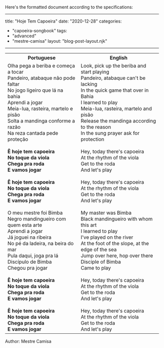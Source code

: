 Here's the formatted document according to the specifications:

---
title: "Hoje Tem Capoeira"
date: "2020-12-28"
categories: 
  - "capoeira-songbook"
tags: 
  - "advanced"
  - "mestre-camisa"
layout: "blog-post-layout.njk"
---

<table class="capoeira-table">
    <tr class="header-row">
        <th>Portuguese</th>
        <th>English</th>
    </tr>
    <tr>
        <td>Olha pega a beriba e começa a tocar<br>
Pandeiro, atabaque não pode faltar<br>
No jogo ligeiro que lá na bahia<br>
Aprendi a jogar<br>
Meia-lua, rasteira, martelo e pisão<br>
Solta a mandinga conforme a razão<br>
Na reza cantada pede proteção<br>
<br>
<strong>Ê hoje tem capoeira<br>
No toque da viola<br>
Chega pra roda<br>
E vamos jogar<br>
<br>
Ê hoje tem capoeira<br>
No toque da viola<br>
Chega pra roda<br>
E vamos jogar</strong><br>
<br>
O meu mestre foi Bimba<br>
Negro mandingueiro com quem esta arte<br>
Aprendi a jogar<br>
Já joguei na ribeira<br>
No pé da ladeira, na beira do mar<br>
Pula daqui, joga pra lá<br>
Discípulo de Bimba<br>
Chegou pra jogar<br>
<br>
<strong>Ê hoje tem capoeira<br>
No toque da viola<br>
Chega pra roda<br>
E vamos jogar<br>
<br>
Ê hoje tem capoeira<br>
No toque da viola<br>
Chega pra roda<br>
E vamos jogar</strong></td>
        <td>Look, pick up the beriba and start playing<br>
Pandeiro, atabaque can't be lacking<br>
In the quick game that over in Bahia<br>
I learned to play<br>
Meia-lua, rasteira, martelo and pisão<br>
Release the mandinga according to the reason<br>
In the sung prayer ask for protection<br>
<br>
Hey, today there's capoeira<br>
At the rhythm of the viola<br>
Get to the roda<br>
And let's play<br>
<br>
Hey, today there's capoeira<br>
At the rhythm of the viola<br>
Get to the roda<br>
And let's play<br>
<br>
My master was Bimba<br>
Black mandingueiro with whom this art<br>
I learned to play<br>
I've played on the river<br>
At the foot of the slope, at the edge of the sea<br>
Jump over here, hop over there<br>
Disciple of Bimba<br>
Came to play<br>
<br>
Hey, today there's capoeira<br>
At the rhythm of the viola<br>
Get to the roda<br>
And let's play<br>
<br>
Hey, today there's capoeira<br>
At the rhythm of the viola<br>
Get to the roda<br>
And let's play</td>
    </tr>
</table>

<figcaption>
Author: Mestre Camisa
</figcaption>